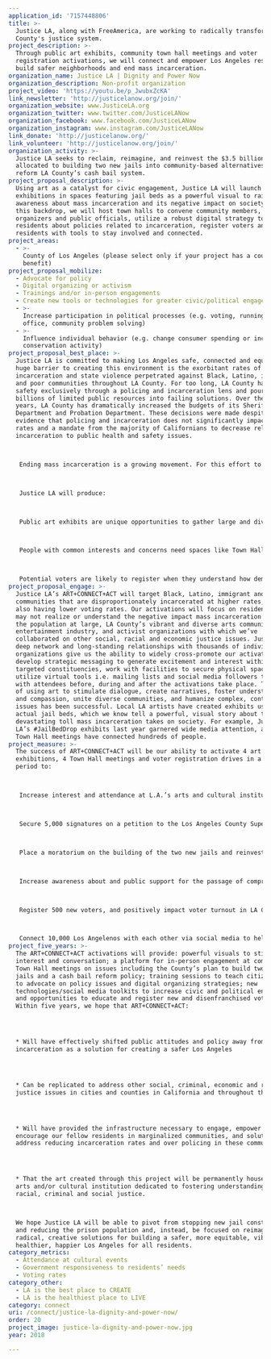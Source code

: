 ```yaml
---
application_id: '7157448806'
title: >-
  Justice LA, along with FreeAmerica, are working to radically transform LA
  County's justice system.
project_description: >-
  Through public art exhibits, community town hall meetings and voter
  registration activations, we will connect and empower Los Angeles residents to
  build safer neighborhoods and end mass incarceration.
organization_name: Justice LA | Dignity and Power Now
organization_description: Non-profit organization
project_video: 'https://youtu.be/p_JwubxZcKA'
link_newsletter: 'http://justicelanow.org/join/'
organization_website: www.JusticeLA.org
organization_twitter: www.twitter.com/JusticeLANow
organization_facebook: www.facebook.com/JusticeLANow
organization_instagram: www.instagram.com/JusticeLANow
link_donate: 'http://justicelanow.org/'
link_volunteer: 'http://justicelanow.org/join/'
organization_activity: >-
  Justice LA seeks to reclaim, reimagine, and reinvest the $3.5 billion
  allocated to building two new jails into community-based alternatives and to
  reform LA County’s cash bail system.
project_proposal_description: >-
  Using art as a catalyst for civic engagement, Justice LA will launch
  exhibitions in spaces featuring jail beds as a powerful visual to raise
  awareness about mass incarceration and its negative impact on society. Against
  this backdrop, we will host town halls to convene community members,
  organizers and public officials, utilize a robust digital strategy to inform
  residents about policies related to incarceration, register voters and provide
  residents with tools to stay involved and connected.
project_areas:
  - >-
    County of Los Angeles (please select only if your project has a countywide
    benefit)
project_proposal_mobilize:
  - Advocate for policy
  - Digital organizing or activism
  - Trainings and/or in-person engagements
  - Create new tools or technologies for greater civic/political engagement
  - >-
    Increase participation in political processes (e.g. voting, running for
    office, community problem solving)
  - >-
    Influence individual behavior (e.g. change consumer spending or increase
    conservation activity)
project_proposal_best_place: >-
  Justice LA is committed to making Los Angeles safe, connected and equitable. A
  huge barrier to creating this environment is the exorbitant rates of
  incarceration and state violence perpetrated against Black, Latino, immigrant
  and poor communities throughout LA County. For too long, LA County has viewed
  safety exclusively through a policing and incarceration lens and poured
  billions of limited public resources into failing solutions. Over the past 20
  years, LA County has dramatically increased the budgets of its Sheriff’s
  Department and Probation Department. These decisions were made despite
  evidence that policing and incarceration does not significantly impact crime
  rates and a mandate from the majority of Californians to decrease reliance on
  incarceration to public health and safety issues.



   Ending mass incarceration is a growing movement. For this effort to continue to gain momentum and to garner additional support, we must work to change narratives, shift culture, and engage communities most affected — many of whom do not know or believe that they can be advocates for positive change or recognize their place and power within the democratic process. We must educate residents about initiatives that bring us closer to our goal and will have an immediate impact on their quality of life. Two such initiatives include: stopping LA County’s $3.5 billion project to build two new jails and reinvesting those funds into much needed community services and reforming the money bail system to increase the number of people able to return home after arrest, thereby reducing LA’s jail population.



   Justice LA will produce:



   Public art exhibits are unique opportunities to gather large and diverse groups of people, introduce residents to the arts and encourage people to visit other arts and cultural institutions. The art installations will be created by local artists and feature actual jail beds. These activations will help LA2050 reach its targets for 50 percent of households participating in the arts by engaging with at least one arts and cultural institution, and increased attendance at public/open streets gatherings.



   People with common interests and concerns need spaces like Town Halls to learn from, converse and stay in touch with one another. Our activations create the chance for residents to meet and exchange social media contact information. This environment will help facilitate LA2050’s work to increase the total number of local social media friends and connections Angelenos have and for 95% of adults receive social and emotional support.



   Potential voters are likely to register when they understand how democracy should work and envision themselves participating. The voter registration/education component of these activations align with LA2050’s work to increase participation in the political process, and will help it reach its target of 75% of Angelenos voting often in local elections, as well as impact government responsiveness to residents’ needs.
project_proposal_engage: >-
  Justice LA’s ART+CONNECT+ACT will target Black, Latino, immigrant and poor
  communities that are disproportionately incarcerated at higher rates, while
  also having lower voting rates. Our activations will focus on residents who
  may not realize or understand the negative impact mass incarceration has on
  the population at large, LA County’s vibrant and diverse arts community, the
  entertainment industry, and activist organizations with which we’ve
  collaborated on other social, racial and economic justice issues. Justice LA’s
  deep network and long-standing relationships with thousands of individuals and
  organizations give us the ability to widely cross-promote our activations,
  develop strategic messaging to generate excitement and interest within
  targeted constituencies, work with facilities to secure physical spaces, and
  utilize virtual tools i.e. mailing lists and social media followers to engage
  with attendees before, during and after the activations take place. The tactic
  of using art to stimulate dialogue, create narratives, foster understanding
  and compassion, unite diverse communities, and humanize complex, controversial
  issues has been successful. Local LA artists have created exhibits using
  actual jail beds, which we know tell a powerful, visual story about the
  devastating toll mass incarceration takes on society. For example, Justice
  LA’s #JailBedDrop exhibits last year garnered wide media attention, and our
  Town Hall meetings have connected hundreds of people.
project_measure: >-
  The success of ART+CONNECT+ACT will be our ability to activate 4 art
  exhibitions, 4 Town Hall meetings and voter registration drives in a 2 year
  period to:



   Increase interest and attendance at L.A.’s arts and cultural institutions



   Secure 5,000 signatures on a petition to the Los Angeles County Supervisor demanding a stop to the County’s massive, wasteful jail construction project



   Place a moratorium on the building of the two new jails and reinvestment of a portion of the $3.5 billion allocated to developing much needed services including affordable housing, youth centers, assisted living facilities for mentally ill people and transitional housing for the homeless population



   Increase awareness about and public support for the passage of comprehensive cash bail legislation



   Register 500 new voters, and positively impact voter turnout in LA County among Black, Latino and low-income residents



   Connect 10,000 Los Angelenos with each other via social media to help provide with social and emotional support
project_five_years: >-
  The ART+CONNECT+ACT activations will provide: powerful visuals to stimulate
  interest and conversation; a platform for in-person engagement at community
  Town Hall meetings on issues including the County’s plan to build two new
  jails and a cash bail reform policy; training sessions to teach citizens how
  to advocate on policy issues and digital organizing strategies; new
  technologies/social media toolkits to increase civic and political engagement;
  and opportunities to educate and register new and disenfranchised voters.
  Within five years, we hope that ART+CONNECT+ACT:




  * Will have effectively shifted public attitudes and policy away from
  incarceration as a solution for creating a safer Los Angeles




  * Can be replicated to address other social, criminal, economic and racial
  justice issues in cities and counties in California and throughout the U.S.




  * Will have provided the infrastructure necessary to engage, empower and
  encourage our fellow residents in marginalized communities, and solutions to
  address reducing incarceration rates and over policing in these communities.




  * That the art created through this project will be permanently housed in an
  arts and/or cultural institution dedicated to fostering understanding about
  racial, criminal and social justice.



  We hope Justice LA will be able to pivot from stopping new jail constructions
  and reducing the prison population and, instead, be focused on reimagining
  radical, creative solutions for building a safer, more equitable, vibrant,
  healthier, happier Los Angeles for all residents.
category_metrics:
  - Attendance at cultural events
  - Government responsiveness to residents’ needs
  - Voting rates
category_other:
  - LA is the best place to CREATE
  - LA is the healthiest place to LIVE
category: connect
uri: /connect/justice-la-dignity-and-power-now/
order: 20
project_image: justice-la-dignity-and-power-now.jpg
year: 2018

---
```

